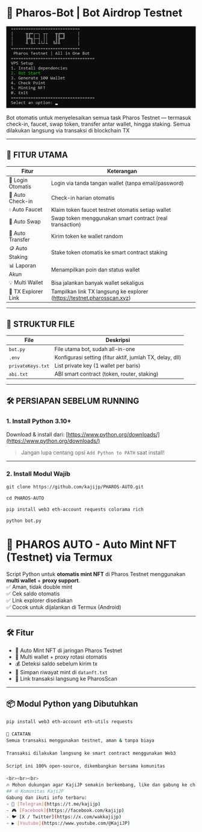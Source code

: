 # 🚀 Pharos-Bot | Bot Airdrop Testnet
![image](assets/Screenshot_55.png)



Bot otomatis untuk menyelesaikan semua task Pharos Testnet — termasuk check-in, faucet, swap token, transfer antar wallet, hingga staking. Semua dilakukan langsung via transaksi di blockchain  TX

---

## 🔧 FITUR UTAMA

| Fitur              | Keterangan                                                             |
|--------------------|------------------------------------------------------------------------|
| 🔐 Login Otomatis   | Login via tanda tangan wallet (tanpa email/password)                  |
| 📅 Auto Check-in    | Check-in harian otomatis                                               |
| 💧 Auto Faucet      | Klaim token faucet testnet otomatis setiap wallet                      |
| 🔄 Auto Swap        | Swap token menggunakan smart contract (real transaction)              |
| 💸 Auto Transfer    | Kirim token ke wallet random                                           |
| 🪙 Auto Staking     | Stake token otomatis ke smart contract staking                         |
| 📊 Laporan Akun     | Menampilkan poin dan status wallet                                     |
| 💡 Multi Wallet     | Bisa jalankan banyak wallet sekaligus                                  |
| 🔗 TX Explorer Link | Tampilkan link TX langsung ke explorer (https://testnet.pharosscan.xyz) |

---

## 📂 STRUKTUR FILE

| File              | Deskripsi                                                               |
|-------------------|-------------------------------------------------------------------------|
| `bot.py`          | File utama bot, sudah all-in-one                                        |
| `.env`            | Konfigurasi setting (fitur aktif, jumlah TX, delay, dll)               |
| `privateKeys.txt` | List private key (1 wallet per baris)                                   |
| `abi.txt`         | ABI smart contract (token, router, staking)                             |

---

## 🛠️ PERSIAPAN SEBELUM RUNNING

### 1. Install Python 3.10+
Download & install dari: [https://www.python.org/downloads/](https://www.python.org/downloads/)

> Jangan lupa centang opsi `Add Python to PATH` saat install!

---

### 2. Install Modul Wajib

```
git clone https://github.com/kajijp/PHAROS-AUTO.git
```
```
cd PHAROS-AUTO
```
```
pip install web3 eth-account requests colorama rich
```
```
python bot.py
```
# 🚀 PHAROS AUTO - Auto Mint NFT (Testnet) via Termux

Script Python untuk **otomatis mint NFT** di Pharos Testnet menggunakan **multi wallet** + **proxy support**.  
✅ Aman, tidak double mint  
✅ Cek saldo otomatis  
✅ Link explorer disediakan  
✅ Cocok untuk dijalankan di Termux (Android)

---

## 🛠️ Fitur

- 🚀 Auto Mint NFT di jaringan Pharos Testnet
- 🔁 Multi wallet + proxy rotasi otomatis
- 💰 Deteksi saldo sebelum kirim tx
- 💾 Simpan riwayat mint di `datanft.txt`
- 🔗 Link transaksi langsung ke PharosScan

---

## 📦 Modul Python yang Dibutuhkan

```bash
pip install web3 eth-account eth-utils requests

🧠 CATATAN
Semua transaksi menggunakan testnet, aman & tanpa biaya

Transaksi dilakukan langsung ke smart contract menggunakan Web3 

Script ini 100% open-source, dikembangkan bersama komunitas

<br><br><br>
🔥 Mohon dukungan agar KajiJP semakin berkembang, like dan gabung ke channel kami, sebarkan dan undang teman anda, terima kasih, Insyaallah JP!
## 🌐 Komunitas KajiJP
Gabung dan ikuti info terbaru:
- 💬 [Telegram](https://t.me/kajijp)
- 🎮 [Facebook](https://facebook.com/kajijp)
- 🐦 [X / Twitter](https://x.com/wakkajijp)
- ▶️ [Youtube](https://www.youtube.com/@KajiJP)

